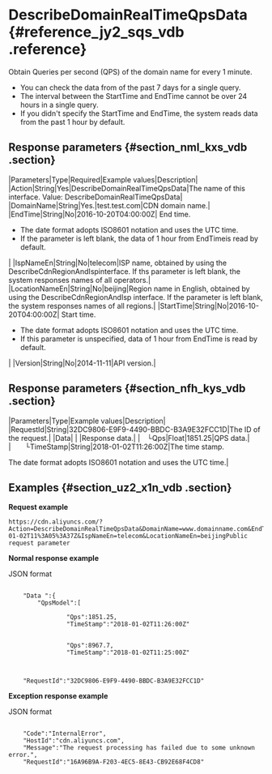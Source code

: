 # DescribeDomainRealTimeQpsData {#reference_jy2_sqs_vdb .reference}

Obtain Queries per second \(QPS\) of the domain name for every 1 minute.

-   You can check the data from of the past 7 days for a single query.
-   The interval between the StartTime and EndTime cannot be over 24 hours in a single query.
-   If you didn't specify the StartTime and EndTime, the system reads data from the past 1 hour by default.

## Response parameters {#section_nml_kxs_vdb .section}

|Parameters|Type|Required|Example values|Description|
|Action|String|Yes|DescribeDomainRealTimeQpsData|The name of this interface. Value: DescribeDomainRealTimeQpsData|
|DomainName|String|Yes.|test.test.com|CDN domain name.|
|EndTime|String|No|2016-10-20T04:00:00Z| End time.

 -   The date format adopts ISO8601 notation and uses the UTC time.
-   If the parameter is left blank, the data of 1 hour from EndTimeis read by default.

 |
|IspNameEn|String|No|telecom|ISP name, obtained by using the DescribeCdnRegionAndIspinterface. If ths parameter is left blank, the system responses names of all operators.|
|LocationNameEn|String|No|beijing|Region name in English, obtained by using the DescribeCdnRegionAndIsp interface. If the parameter is left blank, the system responses names of all regions.|
|StartTime|String|No|2016-10-20T04:00:00Z| Start time.

 -   The date format adopts ISO8601 notation and uses the UTC time.
-   If this parameter is unspecified, data of 1 hour from EndTime is read by default.

 |
|Version|String|No|2014-11-11|API version.|

## Response parameters {#section_nfh_kys_vdb .section}

|Parameters|Type|Example values|Description|
|RequestId|String|32DC9806-E9F9-4490-BBDC-B3A9E32FCC1D|The ID of the request.|
|Data| | |Response data.|
| └Qps|Float|1851.25|QPS data.|
|  └TimeStamp|String|2018-01-02T11:26:00Z|The time stamp.

The date format adopts ISO8601 notation and uses the UTC time.|

## Examples {#section_uz2_x1n_vdb .section}

**Request example**

```
https://cdn.aliyuncs.com/?Action=DescribeDomainRealTimeQpsData&DomainName=www.domainname.com&EndTime=2018-01-02T11%3A05%3A37Z&IspNameEn=telecom&LocationNameEn=beijingPublic request parameter
```

**Normal response example**

JSON format

```

    "Data ":{
        "QpsModel":[
            
                "Qps":1851.25,
                "TimeStamp":"2018-01-02T11:26:00Z"
            
            
                "Qps":8967.7,
                "TimeStamp":"2018-01-02T11:25:00Z"
            
        
    
    "RequestId":"32DC9806-E9F9-4490-BBDC-B3A9E32FCC1D"

```

**Exception response example**

JSON format

```

    "Code":"InternalError",
    "HostId":"cdn.aliyuncs.com",
    "Message":"The request processing has failed due to some unknown error.",
    "RequestId":"16A96B9A-F203-4EC5-8E43-CB92E68F4CD8"

```

